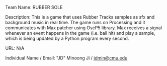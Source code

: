 Team Name: RUBBER SOLE

Description: This is a game that uses Rubber Tracks samples as sfx and background music in real time. The game runs on Processing and it communicates with Max patcher using OscP5 library. Max receives a signal whenever an event happens in the game (i.e. ball hit) and play a sample, which is being updated by a Python program every second.

URL: N/A

Individual Name / Email: "JD" Minoong Ji / jdmin@cmu.edu
